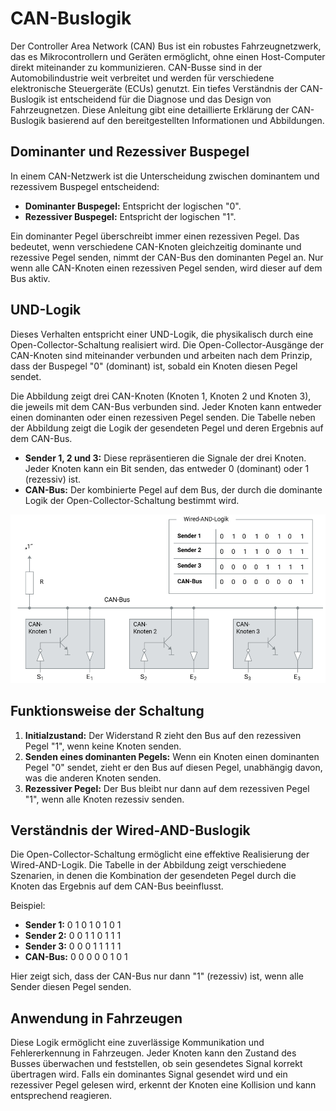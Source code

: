 # CAN-Buslogik

Der Controller Area Network (CAN) Bus ist ein robustes Fahrzeugnetzwerk, das es Mikrocontrollern und Geräten ermöglicht, ohne einen Host-Computer direkt miteinander zu kommunizieren. CAN-Busse sind in der Automobilindustrie weit verbreitet und werden für verschiedene elektronische Steuergeräte (ECUs) genutzt. Ein tiefes Verständnis der CAN-Buslogik ist entscheidend für die Diagnose und das Design von Fahrzeugnetzen. Diese Anleitung gibt eine detaillierte Erklärung der CAN-Buslogik basierend auf den bereitgestellten Informationen und Abbildungen.

## Dominanter und Rezessiver Buspegel

In einem CAN-Netzwerk ist die Unterscheidung zwischen dominantem und rezessivem Buspegel entscheidend:

- **Dominanter Buspegel:** Entspricht der logischen "0".
- **Rezessiver Buspegel:** Entspricht der logischen "1".

Ein dominanter Pegel überschreibt immer einen rezessiven Pegel. Das bedeutet, wenn verschiedene CAN-Knoten gleichzeitig dominante und rezessive Pegel senden, nimmt der CAN-Bus den dominanten Pegel an. Nur wenn alle CAN-Knoten einen rezessiven Pegel senden, wird dieser auf dem Bus aktiv.

## UND-Logik

Dieses Verhalten entspricht einer UND-Logik, die physikalisch durch eine Open-Collector-Schaltung realisiert wird. Die Open-Collector-Ausgänge der CAN-Knoten sind miteinander verbunden und arbeiten nach dem Prinzip, dass der Buspegel "0" (dominant) ist, sobald ein Knoten diesen Pegel sendet.

Die Abbildung zeigt drei CAN-Knoten (Knoten 1, Knoten 2 und Knoten 3), die jeweils mit dem CAN-Bus verbunden sind. Jeder Knoten kann entweder einen dominanten oder einen rezessiven Pegel senden. Die Tabelle neben der Abbildung zeigt die Logik der gesendeten Pegel und deren Ergebnis auf dem CAN-Bus.

- **Sender 1, 2 und 3:** Diese repräsentieren die Signale der drei Knoten. Jeder Knoten kann ein Bit senden, das entweder 0 (dominant) oder 1 (rezessiv) ist.
- **CAN-Bus:** Der kombinierte Pegel auf dem Bus, der durch die dominante Logik der Open-Collector-Schaltung bestimmt wird.

![CAN-Knoten](/img/can/1716539577015.png)

## Funktionsweise der Schaltung

1. **Initialzustand:** Der Widerstand R zieht den Bus auf den rezessiven Pegel "1", wenn keine Knoten senden.
2. **Senden eines dominanten Pegels:** Wenn ein Knoten einen dominanten Pegel "0" sendet, zieht er den Bus auf diesen Pegel, unabhängig davon, was die anderen Knoten senden.
3. **Rezessiver Pegel:** Der Bus bleibt nur dann auf dem rezessiven Pegel "1", wenn alle Knoten rezessiv senden.

## Verständnis der Wired-AND-Buslogik

Die Open-Collector-Schaltung ermöglicht eine effektive Realisierung der Wired-AND-Logik. Die Tabelle in der Abbildung zeigt verschiedene Szenarien, in denen die Kombination der gesendeten Pegel durch die Knoten das Ergebnis auf dem CAN-Bus beeinflusst.

Beispiel:

- **Sender 1:** 0 1 0 1 0 1 0 1
- **Sender 2:** 0 0 1 1 0 1 1 1
- **Sender 3:** 0 0 0 1 1 1 1 1
- **CAN-Bus:** 0 0 0 0 0 1 0 1

Hier zeigt sich, dass der CAN-Bus nur dann "1" (rezessiv) ist, wenn alle Sender diesen Pegel senden.

## Anwendung in Fahrzeugen

Diese Logik ermöglicht eine zuverlässige Kommunikation und Fehlererkennung in Fahrzeugen. Jeder Knoten kann den Zustand des Busses überwachen und feststellen, ob sein gesendetes Signal korrekt übertragen wird. Falls ein dominantes Signal gesendet wird und ein rezessiver Pegel gelesen wird, erkennt der Knoten eine Kollision und kann entsprechend reagieren.

